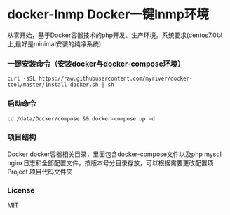 # docker-lnmp Docker一键lnmp环境
从零开始，基于Docker容器技术的php开发、生产环境。系统要求(centos7.0以上,最好是minimal安装的纯净系统)


### 一键安装命令（安装docker与docker-compose环境）
    curl -sSL https://raw.githubusercontent.com/myriver/docker-tool/master/install-docker.sh | sh

### 启动命令
    cd /data/Docker/compose && docker-compose up -d

### 项目结构
Docker   docker容器相关目录，里面包含docker-compose文件以及php mysql nginx日志和全部配置文件，按版本号分目录存放，可以根据需要更改配置项
Project  项目代码文件夹  
  
### License

MIT
  

